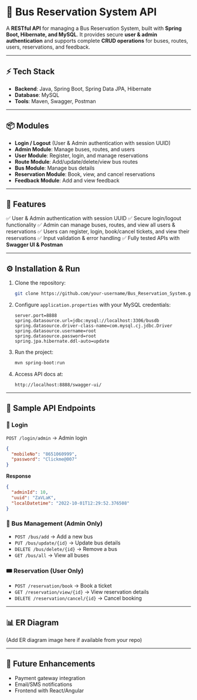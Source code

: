 

# 🚌 Bus Reservation System API

A **RESTful API** for managing a Bus Reservation System, built with **Spring Boot, Hibernate, and MySQL**. It provides secure **user & admin authentication** and supports complete **CRUD operations** for buses, routes, users, reservations, and feedback.

---

## ⚡ Tech Stack

* **Backend**: Java, Spring Boot, Spring Data JPA, Hibernate
* **Database**: MySQL
* **Tools**: Maven, Swagger, Postman

---

## 📦 Modules

* **Login / Logout** (User & Admin authentication with session UUID)
* **Admin Module**: Manage buses, routes, and users
* **User Module**: Register, login, and manage reservations
* **Route Module**: Add/update/delete/view bus routes
* **Bus Module**: Manage bus details
* **Reservation Module**: Book, view, and cancel reservations
* **Feedback Module**: Add and view feedback

---

## 🚀 Features

✅ User & Admin authentication with session UUID
✅ Secure login/logout functionality
✅ Admin can manage buses, routes, and view all users & reservations
✅ Users can register, login, book/cancel tickets, and view their reservations
✅ Input validation & error handling
✅ Fully tested APIs with **Swagger UI & Postman**

---

## ⚙️ Installation & Run

1. Clone the repository:

   ```bash
   git clone https://github.com/your-username/Bus_Reservation_System.git
   ```

2. Configure `application.properties` with your MySQL credentials:

   ```properties
   server.port=8888
   spring.datasource.url=jdbc:mysql://localhost:3306/busdb
   spring.datasource.driver-class-name=com.mysql.cj.jdbc.Driver
   spring.datasource.username=root
   spring.datasource.password=root
   spring.jpa.hibernate.ddl-auto=update
   ```

3. Run the project:

   ```bash
   mvn spring-boot:run
   ```

4. Access API docs at:

   ```
   http://localhost:8888/swagger-ui/
   ```

---

## 📌 Sample API Endpoints

### 🔑 Login

`POST /login/admin` → Admin login

```json
{
  "mobileNo": "8651060999",
  "password": "Clickme@007"
}
```

**Response**

```json
{
  "adminId": 10,
  "uuid": "ZaVLaK",
  "localDatetime": "2022-10-01T12:29:52.376508"
}
```

### 🚌 Bus Management (Admin Only)

* `POST /bus/add` → Add a new bus
* `PUT /bus/update/{id}` → Update bus details
* `DELETE /bus/delete/{id}` → Remove a bus
* `GET /bus/all` → View all buses

### 🎟 Reservation (User Only)

* `POST /reservation/book` → Book a ticket
* `GET /reservation/view/{id}` → View reservation details
* `DELETE /reservation/cancel/{id}` → Cancel booking

---

## 📊 ER Diagram

(Add ER diagram image here if available from your repo)

---

## 📝 Future Enhancements

* Payment gateway integration
* Email/SMS notifications
* Frontend with React/Angular

